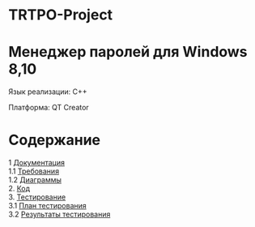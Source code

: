 # TRTPO-Project
# Менеджер паролей для Windows 8,10
Язык реализации: C++

Платформа: QT Creator

# Содержание
1 [Документация](Documents)  
1.1 [Требования](Documents/requirements.md)  
1.2 [Диаграммы](Documents/System%20project/README.md)  
2. [Код](Code/PASMAN)  
3.  [Тестирование](testing)  
3.1 [План тестирования](testing/TestPlan.md)  
3.2 [Результаты тестирования](testing/TestResults.md)  

